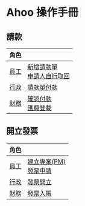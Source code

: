 # Ahoo 操作手冊

## 請款

| 角色               |                                                                                                          |
| ------------------ | -------------------------------------------------------------------------------------------------------- |
| [員工](/employee)  | [新增請款單](/employee/payment/create-payment/)<br>[申請人自行取回](/employee/payment/retrieve-payment/) |
| [行政](/executive) | [請款單付款](/executive/payment/detail/)                                                                 |
| [財務](/finance)   | [確認付款](/finance/payment/done/)<br>[匯費登載](/finance/finance/remittances/)                          |

## 開立發票

| 角色               |                                                                                                                |
| ------------------ | -------------------------------------------------------------------------------------------------------------- |
| [員工](/employee)  | [建立專案(PM)](/employee/project/create-project)<br>[發票申請](/employee/invoice/create-invoice-none-project/) |
| [行政](/executive) | [發票開立](/executive/invoice/invoice-pass/)                                                                   |
| [財務](/finance)   | [發票入帳](/finance/invoice/invoice-done/)                                                                     |
